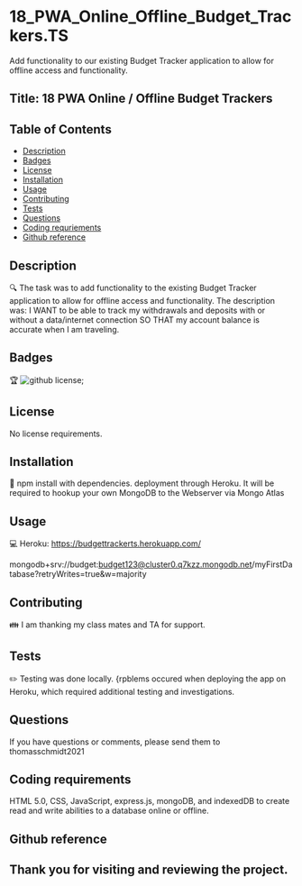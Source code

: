 # 18_PWA_Online_Offline_Budget_Trackers.TS
Add functionality to our existing Budget Tracker application to allow for offline access and functionality.

## Title: 18 PWA Online / Offline Budget Trackers

## Table of Contents
- [Description](#description)
- [Badges](#badges)
- [License](#license)
- [Installation](#installation)
- [Usage](#usage)
- [Contributing](#contributing)
- [Tests](#tests)
- [Questions](#questions)
- [Coding requriements](#languages)
- [Github reference](#github)


## Description
🔍 The task was to add functionality to the existing Budget Tracker application to allow for offline access and functionality.
The description was: I WANT to be able to track my withdrawals and deposits with or without a data/internet connection SO THAT my account balance is accurate when I am traveling.

## Badges
🏆 ![github license](https://img.shields.io/badge/license-MIT-blue.svg);


## License
No license requirements.


## Installation
💾 npm install with dependencies. deployment through Heroku. It will be required to hookup your own MongoDB to the Webserver via Mongo Atlas


## Usage
💻 Heroku: https://budgettrackerts.herokuapp.com/

mongodb+srv://budget:budget123@cluster0.q7kzz.mongodb.net/myFirstDatabase?retryWrites=true&w=majority


## Contributing
👪 I am thanking my class mates and TA for support. 


## Tests
✏️ Testing was done locally. {rpblems occured when deploying the app on Heroku, which required additional testing and investigations.


## Questions
If you have questions or comments, please send them to thomasschmidt2021


## Coding requirements
HTML 5.0, CSS, JavaScript, express.js, mongoDB, and indexedDB to create read and write abilities to a database online or offline.

## Github reference 



Thank you for visiting and reviewing the project. 
---
